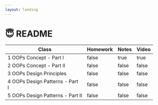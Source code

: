 ```yaml
---
layout: landing
---
```


# 😇 README

<table><thead><tr><th>Class</th><th data-type="checkbox">Homework</th><th data-type="checkbox">Notes</th><th data-type="checkbox">Video</th></tr></thead><tbody><tr><td>1 OOPs Concept - Part I</td><td>false</td><td>true</td><td>true</td></tr><tr><td>2 OOPs Concept - Part II</td><td>false</td><td>false</td><td>false</td></tr><tr><td>3 OOPs Design Principles</td><td>false</td><td>false</td><td>false</td></tr><tr><td>4 OOPs Design Patterns - Part <br>I</td><td>false</td><td>false</td><td>false</td></tr><tr><td>5 OOPs Design Patterns - Part II </td><td>false</td><td>false</td><td>false</td></tr></tbody></table>

